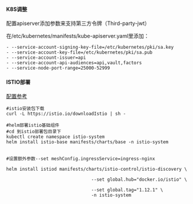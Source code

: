 #### K8S调整

配置apiserver添加参数来支持第三方令牌（Third-party-jwt）

在/etc/kubernetes/manifests/kube-apiserver.yaml里添加：  
```
- --service-account-signing-key-file=/etc/kubernetes/pki/sa.key  
- --service-account-key-file=/etc/kubernetes/pki/sa.pub  
- --service-account-issuer=api  
- --service-account-api-audiences=api,vault,factors  
- --service-node-port-range=25000-52999
```
#### ISTIO部署
[配置参考](https://istio.io/latest/docs/reference/config/istio.mesh.v1alpha1/)
```
#istio安装包下载  
curl -L https://istio.io/downloadIstio | sh -  
​  
#helm部署istio基础组件  
#cd 到istio部署包目录下  
kubectl create namespace istio-system  
helm install istio-base manifests/charts/base -n istio-system  


#设置额外参数--set meshConfig.ingressService=ingress-nginx 

helm install istiod manifests/charts/istio-control/istio-discovery \      
                                --set global.hub="docker.io/istio" \      
                                --set global.tag="1.12.1" \      
                                -n istio-system
```



